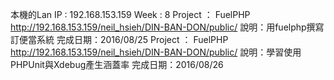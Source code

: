 本機的Lan IP  : 192.168.153.159
Week : 8
    Project ： FuelPHP
           http://192.168.153.159/neil_hsieh/DIN-BAN-DON/public/
           說明：用fuelphp撰寫訂便當系統
           完成日期：2016/08/25
    Project ： FuelPHP
           http://192.168.153.159/neil_hsieh/DIN-BAN-DON/public/
           說明：學習使用PHPUnit與Xdebug產生涵蓋率
           完成日期：2016/08/26